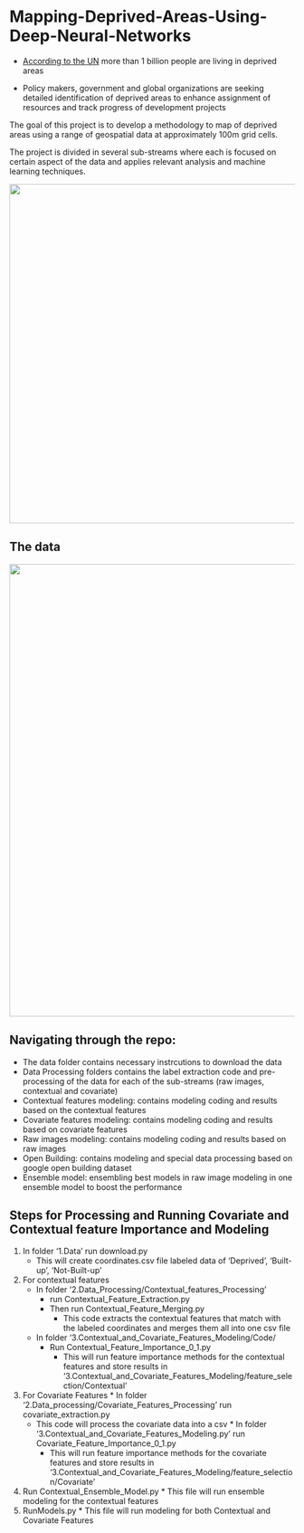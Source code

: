 # Mapping-Deprived-Areas-Using-Deep-Neural-Networks

* [According to the UN](https://unstats.un.org/sdgs/report/2019/goal-11/) more than 1 billion people are living in deprived areas

* Policy makers, government and global organizations are seeking detailed identification of deprived areas to enhance assignment of resources and track progress of development projects 

The goal of this project is to develop a methodology to map of deprived areas using a range of geospatial data at
approximately 100m grid cells. 

The project is divided in several sub-streams where each is focused on certain aspect of the data and applies relevant analysis and machine learning techniques.

<img src = "https://user-images.githubusercontent.com/34656794/165091702-398c5a32-69bf-4d95-b376-15c093dc0cf9.png" width="600" hight="450">  

## The data
<img src = "https://user-images.githubusercontent.com/34656794/165094527-8ae4b4a6-3567-4136-a0c4-6408548cb570.png" width="800" hight="600">  



## Navigating through the repo:

* The data folder contains necessary instrcutions to download the data
* Data Processing folders contains the label extraction code and pre-processing of the data for each of the sub-streams (raw images, contextual and covariate)
* Contextual features modeling: contains modeling coding and results based on the contextual features
* Covariate features modeling: contains modeling coding and results based on covariate features
* Raw images modeling: contains modeling coding and results based on raw images 
* Open Building: contains modeling and special data processing based on google open building dataset
* Ensemble model: ensembling best models in raw image modeling in one ensemble model to boost the performance

## Steps for Processing and Running Covariate and Contextual feature Importance and Modeling

1. In folder ‘1.Data’  run download.py
    * This will create coordinates.csv file labeled data of ‘Deprived’, ‘Built-up’, ‘Not-Built-up’
2. For contextual features
    * In folder ‘2.Data_Processing/Contextual_features_Processing’
        *  run Contextual_Feature_Extraction.py
        * Then run Contextual_Feature_Merging.py
            * This code extracts the contextual features that match with the labeled coordinates and merges them all into one csv file 
    * In folder ‘3.Contextual_and_Covariate_Features_Modeling/Code/
        * Run Contextual_Feature_Importance_0_1.py
            * This will run feature importance methods for the contextual features and store results in ‘3.Contextual_and_Covariate_Features_Modeling/feature_selection/Contextual’
  3. For Covariate Features
    * In folder ‘2.Data_processing/Covariate_Features_Processing’ run covariate_extraction.py
        * This code will process the covariate data into a csv
    * In folder ‘3.Contextual_and_Covariate_Features_Modeling.py’  run Covariate_Feature_Importance_0_1.py
            * This will run feature importance methods for the covariate features and store results in ‘3.Contextual_and_Covariate_Features_Modeling/feature_selection/Covariate’
  4. Run Contextual_Ensemble_Model.py
    * This file will run ensemble modeling for the contextual features
  5. RunModels.py
    * This file will run modeling for both Contextual and Covariate Features

